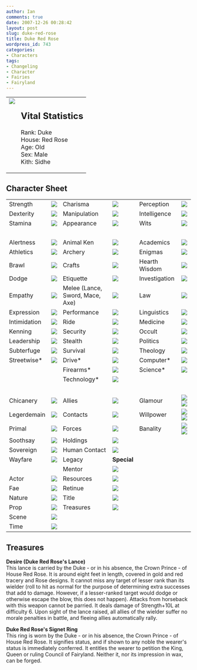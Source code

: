 ```yaml
---
author: Ian
comments: true
date: 2007-12-26 00:28:42
layout: post
slug: duke-red-rose
title: Duke Red Rose
wordpress_id: 743
categories:
- Characters
tags:
- Changeling
- Character
- Fairies
- Fairyland
---
```


<table border="0" cellspacing="10">
<tr>
<td valign="top"><img src="//files.ianrenton.com/images/avatars/dukeredrose.png" /></td>
<td valign="top">
<h2>Vital Statistics</h2>
<p>Rank: Duke<br />
House: Red Rose<br />
Age: Old<br />
Sex: Male<br />
Kith: Sidhe</p></td>
</tr>
</table>
<h2>Character Sheet</h2>
<table border="0" width="100%" cellspacing="2" cellpadding="4">
<tr>
<td>Strength</td>
<td><img src="//files.ianrenton.com/images/dots/6.png" /></td>
<td>Charisma</td>
<td><img src="//files.ianrenton.com/images/dots/5.png" /></td>
<td>Perception</td>
<td><img src="//files.ianrenton.com/images/dots/3.png" /></td>
</tr>
<tr>
<td>Dexterity</td>
<td><img src="//files.ianrenton.com/images/dots/3.png" /></td>
<td>Manipulation</td>
<td><img src="//files.ianrenton.com/images/dots/4.png" /></td>
<td>Intelligence</td>
<td><img src="//files.ianrenton.com/images/dots/5.png" /></td>
</tr>
<tr>
<td>Stamina</td>
<td><img src="//files.ianrenton.com/images/dots/6.png" /></td>
<td>Appearance</td>
<td><img src="//files.ianrenton.com/images/dots/3.png" /></td>
<td>Wits</td>
<td><img src="//files.ianrenton.com/images/dots/6.png" /></td>
</tr>
<tr>
<td>&nbsp;</td>
</tr>
<tr>
<td>Alertness</td>
<td><img src="//files.ianrenton.com/images/dots/3.png" /></td>
<td>Animal Ken</td>
<td><img src="//files.ianrenton.com/images/dots/0.png" /></td>
<td>Academics</td>
<td><img src="//files.ianrenton.com/images/dots/3.png" /></td>
</tr>
<tr>
<td>Athletics</td>
<td><img src="//files.ianrenton.com/images/dots/4.png" /></td>
<td>Archery</td>
<td><img src="//files.ianrenton.com/images/dots/4.png" /></td>
<td>Enigmas</td>
<td><img src="//files.ianrenton.com/images/dots/5.png" /></td>
</tr>
<tr>
<td>Brawl</td>
<td><img src="//files.ianrenton.com/images/dots/5.png" /></td>
<td>Crafts</td>
<td><img src="//files.ianrenton.com/images/dots/0.png" /></td>
<td>Hearth Wisdom</td>
<td><img src="//files.ianrenton.com/images/dots/7.png" /></td>
</tr>
<tr>
<td>Dodge</td>
<td><img src="//files.ianrenton.com/images/dots/3.png" /></td>
<td>Etiquette</td>
<td><img src="//files.ianrenton.com/images/dots/5.png" /></td>
<td>Investigation</td>
<td><img src="//files.ianrenton.com/images/dots/3.png" /></td>
</tr>
<tr>
<td>Empathy</td>
<td><img src="//files.ianrenton.com/images/dots/1.png" /></td>
<td>Melee (Lance, Sword, Mace, Axe)</td>
<td><img src="//files.ianrenton.com/images/dots/6.png" /></td>
<td>Law</td>
<td><img src="//files.ianrenton.com/images/dots/4.png" /></td>
</tr>
<tr>
<td>Expression</td>
<td><img src="//files.ianrenton.com/images/dots/2.png" /></td>
<td>Performance</td>
<td><img src="//files.ianrenton.com/images/dots/0.png" /></td>
<td>Linguistics</td>
<td><img src="//files.ianrenton.com/images/dots/0.png" /></td>
</tr>
<tr>
<td>Intimidation</td>
<td><img src="//files.ianrenton.com/images/dots/6.png" /></td>
<td>Ride</td>
<td><img src="//files.ianrenton.com/images/dots/5.png" /></td>
<td>Medicine</td>
<td><img src="//files.ianrenton.com/images/dots/2.png" /></td>
</tr>
<tr>
<td>Kenning</td>
<td><img src="//files.ianrenton.com/images/dots/4.png" /></td>
<td>Security</td>
<td><img src="//files.ianrenton.com/images/dots/3.png" /></td>
<td>Occult</td>
<td><img src="//files.ianrenton.com/images/dots/0.png" /></td>
</tr>
<tr>
<td>Leadership</td>
<td><img src="//files.ianrenton.com/images/dots/7.png" /></td>
<td>Stealth</td>
<td><img src="//files.ianrenton.com/images/dots/0.png" /></td>
<td>Politics</td>
<td><img src="//files.ianrenton.com/images/dots/6.png" /></td>
</tr>
<tr>
<td>Subterfuge</td>
<td><img src="//files.ianrenton.com/images/dots/0.png" /></td>
<td>Survival</td>
<td><img src="//files.ianrenton.com/images/dots/2.png" /></td>
<td>Theology</td>
<td><img src="//files.ianrenton.com/images/dots/4.png" /></td>
</tr>
<tr>
<td>Streetwise*</td>
<td><img src="//files.ianrenton.com/images/dots/0.png" /></td>
<td>Drive*</td>
<td><img src="//files.ianrenton.com/images/dots/0.png" /></td>
<td>Computer*</td>
<td><img src="//files.ianrenton.com/images/dots/0.png" /></td>
</tr>
<tr>
<td></td>
<td></td>
<td>Firearms*</td>
<td><img src="//files.ianrenton.com/images/dots/0.png" /></td>
<td>Science*</td>
<td><img src="//files.ianrenton.com/images/dots/0.png" /></td>
</tr>
<tr>
<td></td>
<td></td>
<td>Technology*</td>
<td><img src="//files.ianrenton.com/images/dots/0.png" /></td>
<td></td>
<td></td>
</tr>
<tr>
<td>&nbsp;</td>
</tr>
<tr>
<td>Chicanery</td>
<td><img src="//files.ianrenton.com/images/dots/0.png" /></td>
<td>Allies</td>
<td><img src="//files.ianrenton.com/images/dots/7.png" /></td>
<td>Glamour</td>
<td><img src="//files.ianrenton.com/images/dots/5.png" /><img src="//files.ianrenton.com/images/dots/5.png" /></td>
</tr>
<tr>
<td>Legerdemain</td>
<td><img src="//files.ianrenton.com/images/dots/0.png" /></td>
<td>Contacts</td>
<td><img src="//files.ianrenton.com/images/dots/0.png" /></td>
<td>Willpower</td>
<td><img src="//files.ianrenton.com/images/dots/5.png" /><img src="//files.ianrenton.com/images/dots/3.png" /></td>
</tr>
<tr>
<td>Primal</td>
<td><img src="//files.ianrenton.com/images/dots/5.png" /></td>
<td>Forces</td>
<td><img src="//files.ianrenton.com/images/dots/7.png" /></td>
<td>Banality</td>
<td><img src="//files.ianrenton.com/images/dots/5.png" /><img src="//files.ianrenton.com/images/dots/0.png" /></td>
</tr>
<tr>
<td>Soothsay</td>
<td><img src="//files.ianrenton.com/images/dots/0.png" /></td>
<td>Holdings</td>
<td><img src="//files.ianrenton.com/images/dots/6.png" /></td>
<td></td>
<td></td>
</tr>
<tr>
<td>Sovereign</td>
<td><img src="//files.ianrenton.com/images/dots/5.png" /></td>
<td>Human Contact</td>
<td><img src="//files.ianrenton.com/images/dots/0.png" /></td>
<td></td>
<td></td>
</tr>
<tr>
<td>Wayfare</td>
<td><img src="//files.ianrenton.com/images/dots/5.png" /></td>
<td>Legacy</td>
<td><b>Special</b></td>
<td></td>
<td></td>
</tr>
<tr>
<td></td>
<td></td>
<td>Mentor</td>
<td><img src="//files.ianrenton.com/images/dots/0.png" /></td>
<td></td>
<td></td>
</tr>
<tr>
<td>Actor</td>
<td><img src="//files.ianrenton.com/images/dots/0.png" /></td>
<td>Resources</td>
<td><img src="//files.ianrenton.com/images/dots/6.png" /></td>
<td></td>
<td></td>
</tr>
<tr>
<td>Fae</td>
<td><img src="//files.ianrenton.com/images/dots/5.png" /></td>
<td>Retinue</td>
<td><img src="//files.ianrenton.com/images/dots/7.png" /></td>
<td></td>
<td></td>
</tr>
<tr>
<td>Nature</td>
<td><img src="//files.ianrenton.com/images/dots/0.png" /></td>
<td>Title</td>
<td><img src="//files.ianrenton.com/images/dots/4.png" /></td>
<td></td>
<td></td>
</tr>
<tr>
<td>Prop</td>
<td><img src="//files.ianrenton.com/images/dots/5.png" /></td>
<td>Treasures</td>
<td><img src="//files.ianrenton.com/images/dots/4.png" /></td>
<td></td>
<td></td>
</tr>
<tr>
<td>Scene</td>
<td><img src="//files.ianrenton.com/images/dots/5.png" /></td>
<td></td>
<td></td>
<td></td>
<td></td>
</tr>
<tr>
<td>Time</td>
<td><img src="//files.ianrenton.com/images/dots/0.png" /></td>
<td></td>
<td></td>
<td></td>
<td></td>
</tr>
</table>
<h2>Treasures</h2>
<p><b>Desire (Duke Red Rose&#039;s Lance)</b><br />
This lance is carried by the Duke - or in his absence, the Crown Prince - of House Red Rose.  It is around eight feet in length, covered in gold and red tracery and Rose designs.  It cannot miss any target of lesser rank than its wielder (roll to hit as normal for the purpose of determining extra successes that add to damage.  However, if a lesser-ranked target would dodge or otherwise escape the blow, this does not happen).  Attacks from horseback with this weapon cannot be parried.  It deals damage of Strength+10L at difficulty 6.  Upon sight of the lance raised, all allies of the wielder suffer no morale penalties in battle, and fleeing allies automatically rally.</p>
<p><b>Duke Red Rose&#039;s Signet Ring</b><br />
This ring is worn by the Duke - or in his absence, the Crown Prince - of House Red Rose.  It signifies status, and if shown to any noble the wearer&#039;s status is immediately conferred.  It entitles the wearer to petition the King, Queen or ruling Council of Fairyland.  Neither it, nor its impression in wax, can be forged.</p>